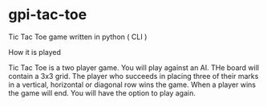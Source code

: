 # gpi-tac-toe
Tic Tac Toe game written in python ( CLI )

How it is played

Tic Tac Toe is a two player game. You will play against an AI. THe board will contain a 3x3 grid. The player who succeeds in placing three of their marks in a vertical, horizontal or diagonal row wins the game. When a player wins the game will end. You will have the option to play again.
